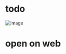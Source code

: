 # todo
![image](https://github.com/user-attachments/assets/73b62bbe-e83e-4384-851e-be9f92815de0)
# open on web


